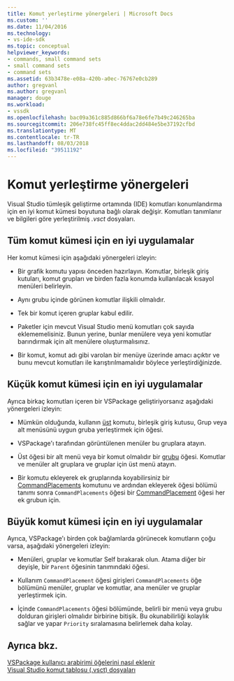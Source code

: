 ```yaml
---
title: Komut yerleştirme yönergeleri | Microsoft Docs
ms.custom: ''
ms.date: 11/04/2016
ms.technology:
- vs-ide-sdk
ms.topic: conceptual
helpviewer_keywords:
- commands, small command sets
- small command sets
- command sets
ms.assetid: 63b3478e-e08a-420b-a0ec-76767e0cb289
author: gregvanl
ms.author: gregvanl
manager: douge
ms.workload:
- vssdk
ms.openlocfilehash: bac09a361c885d866bf6a78e6fe7b49c246265ba
ms.sourcegitcommit: 206e738fc45ff8ec4ddac2dd484e5be37192cfbd
ms.translationtype: MT
ms.contentlocale: tr-TR
ms.lasthandoff: 08/03/2018
ms.locfileid: "39511192"
---
```

# <a name="command-placement-guidelines"></a>Komut yerleştirme yönergeleri
Visual Studio tümleşik geliştirme ortamında (IDE) komutları konumlandırma için en iyi komut kümesi boyutuna bağlı olarak değişir. Komutları tanımlanır ve bilgileri göre yerleştirilmiş *.vsct* dosyaları.  
  
## <a name="best-practices-for-all-command-sets"></a>Tüm komut kümesi için en iyi uygulamalar  
 Her komut kümesi için aşağıdaki yönergeleri izleyin:  
  
-   Bir grafik komutu yapısı önceden hazırlayın. Komutlar, birleşik giriş kutuları, komut grupları ve birden fazla konumda kullanılacak kısayol menüleri belirleyin.  
  
-   Aynı grubu içinde görünen komutlar ilişkili olmalıdır.  
  
-   Tek bir komut içeren gruplar kabul edilir.  
  
-   Paketler için mevcut Visual Studio menü komutları çok sayıda eklememelisiniz. Bunun yerine, bunlar menülere veya yeni komutlar barındırmak için alt menülere oluşturmalısınız.  
  
-   Bir komut, komut adı gibi varolan bir menüye üzerinde amacı açıktır ve bunu mevcut komutları ile karıştırılmamalıdır böylece yerleştirdiğinizde.  
  
## <a name="best-practices-for-small-command-sets"></a>Küçük komut kümesi için en iyi uygulamalar  
 Ayrıca birkaç komutları içeren bir VSPackage geliştiriyorsanız aşağıdaki yönergeleri izleyin:  
  
-   Mümkün olduğunda, kullanın [üst](../../extensibility/parent-element.md) komutu, birleşik giriş kutusu, Grup veya alt menüsünü uygun gruba yerleştirmek için öğesi.  
  
-   VSPackage'ı tarafından görüntülenen menüler bu gruplara atayın.  
  
-   Üst öğesi bir alt menü veya bir komut olmalıdır bir [grubu](../../extensibility/group-element.md) öğesi. Komutlar ve menüler alt gruplara ve gruplar için üst menü atayın.  
  
-   Bir komutu ekleyerek ek gruplarında koyabilirsiniz bir [CommandPlacements](../../extensibility/commandplacements-element.md) komutunu ve ardından ekleyerek öğesi bölümü tanımı sonra `CommandPlacements` öğesi bir [CommandPlacement](../../extensibility/commandplacement-element.md) öğesi her ek grubun için.  
  
## <a name="best-practices-for-large-command-sets"></a>Büyük komut kümesi için en iyi uygulamalar  
 Ayrıca, VSPackage'ı birden çok bağlamlarda görünecek komutların çoğu varsa, aşağıdaki yönergeleri izleyin:  
  
-   Menüleri, gruplar ve komutlar Self bırakarak olun. Atama diğer bir deyişle, bir `Parent` öğesinin tanımındaki öğesi.  
  
-   Kullanım `CommandPlacement` öğesi girişleri `CommandPlacements` öğe bölümünü menüler, gruplar ve komutlar, ana menüler ve gruplar yerleştirmek için.  
  
-   İçinde `CommandPlacements` öğesi bölümünde, belirli bir menü veya grubu dolduran girişleri olmalıdır birbirine bitişik. Bu okunabilirliği kolaylık sağlar ve yapar `Priority` sıralamasına belirlemek daha kolay.  
  
## <a name="see-also"></a>Ayrıca bkz.  
 [VSPackage kullanıcı arabirimi öğelerini nasıl eklenir](../../extensibility/internals/how-vspackages-add-user-interface-elements.md)   
 [Visual Studio komut tablosu (.vsct) dosyaları](../../extensibility/internals/visual-studio-command-table-dot-vsct-files.md)